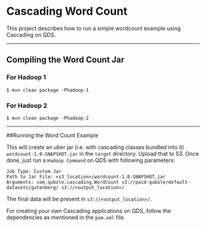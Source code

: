# Cascading Word Count

This project describes how to run a simple wordcount example using Cascading on QDS.

---

## Compiling the Word Count Jar

### For Hadoop 1
```
$ mvn clean package -Phadoop-1
```

### For Hadoop 2
```
$ mvn clean package -Phadoop-2
```
---

##Running the Word Count Example

This will create an uber jar (i.e. with cascading classes bundled into it) `wordcount-1.0-SNAPSHOT.jar` in the `target` directory. Upload that to S3. Once done, just run a `Hadoop Command` on QDS with following parameters:

```
Job Type: Custom Jar
Path to Jar File: <s3_location>/wordcount-1.0-SNAPSHOT.jar
Arguments: com.qubole.cascading.WordCount s3://paid-qubole/default-datasets/gutenberg/ s3://<output_location>/
```

The final data will be present in `s3://<output_location>/`.

For creating your own Cascading applications on QDS, follow the dependencies as mentioned in the `pom.xml` file.
